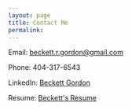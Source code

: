 ```yaml
---
layout: page
title: Contact Me
permalink:
---
```


Email: [beckett.r.gordon@gmail.com](beckett.r.gordon@gmail.com)

Phone: 404-317-6543

LinkedIn: [Beckett Gordon](https://www.linkedin.com/in/beckett-gordon-9b1055283/)

Resume: [Beckett's Resume](beckettrgordon.github.io/resume_2024.pdf)

